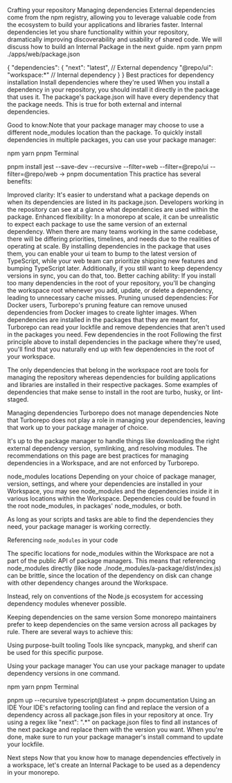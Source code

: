 Crafting your repository
Managing dependencies
External dependencies come from the npm registry, allowing you to leverage valuable code from the ecosystem to build your applications and libraries faster.
Internal dependencies let you share functionality within your repository, dramatically improving discoverability and usability of shared code. We will discuss how to build an Internal Package in the next guide.
npm
yarn
pnpm
./apps/web/package.json

{
  "dependencies": {
    "next": "latest", // External dependency
    "@repo/ui": "workspace:*" // Internal dependency
  }
}
Best practices for dependency installation
Install dependencies where they're used
When you install a dependency in your repository, you should install it directly in the package that uses it. The package's package.json will have every dependency that the package needs. This is true for both external and internal dependencies.

Good to know:Note that your package manager may choose to use a different node_modules location than the package.
To quickly install dependencies in multiple packages, you can use your package manager:

npm
yarn
pnpm
Terminal

pnpm install jest --save-dev --recursive --filter=web --filter=@repo/ui --filter=@repo/web
→ pnpm documentation
This practice has several benefits:

Improved clarity: It's easier to understand what a package depends on when its dependencies are listed in its package.json. Developers working in the repository can see at a glance what dependencies are used within the package.
Enhanced flexibility: In a monorepo at scale, it can be unrealistic to expect each package to use the same version of an external dependency. When there are many teams working in the same codebase, there will be differing priorities, timelines, and needs due to the realities of operating at scale. By installing dependencies in the package that uses them, you can enable your ui team to bump to the latest version of TypeScript, while your web team can prioritize shipping new features and bumping TypeScript later. Additionally, if you still want to keep dependency versions in sync, you can do that, too.
Better caching ability: If you install too many dependencies in the root of your repository, you'll be changing the workspace root whenever you add, update, or delete a dependency, leading to unnecessary cache misses.
Pruning unused dependencies: For Docker users, Turborepo's pruning feature can remove unused dependencies from Docker images to create lighter images. When dependencies are installed in the packages that they are meant for, Turborepo can read your lockfile and remove dependencies that aren't used in the packages you need.
Few dependencies in the root
Following the first principle above to install dependencies in the package where they're used, you'll find that you naturally end up with few dependencies in the root of your workspace.

The only dependencies that belong in the workspace root are tools for managing the repository whereas dependencies for building applications and libraries are installed in their respective packages. Some examples of dependencies that make sense to install in the root are turbo, husky, or lint-staged.

Managing dependencies
Turborepo does not manage dependencies
Note that Turborepo does not play a role in managing your dependencies, leaving that work up to your package manager of choice.

It's up to the package manager to handle things like downloading the right external dependency version, symlinking, and resolving modules. The recommendations on this page are best practices for managing dependencies in a Workspace, and are not enforced by Turborepo.

node_modules locations
Depending on your choice of package manager, version, settings, and where your dependencies are installed in your Workspace, you may see node_modules and the dependencies inside it in various locations within the Workspace. Dependencies could be found in the root node_modules, in packages' node_modules, or both.

As long as your scripts and tasks are able to find the dependencies they need, your package manager is working correctly.

Referencing `node_modules` in your code

The specific locations for node_modules within the Workspace are not a part of the public API of package managers. This means that referencing node_modules directly (like node ./node_modules/a-package/dist/index.js) can be brittle, since the location of the dependency on disk can change with other dependency changes around the Workspace.

Instead, rely on conventions of the Node.js ecosystem for accessing dependency modules whenever possible.

Keeping dependencies on the same version
Some monorepo maintainers prefer to keep dependencies on the same version across all packages by rule. There are several ways to achieve this:

Using purpose-built tooling
Tools like syncpack, manypkg, and sherif can be used for this specific purpose.

Using your package manager
You can use your package manager to update dependency versions in one command.

npm
yarn
pnpm
Terminal

pnpm up --recursive typescript@latest
→ pnpm documentation
Using an IDE
Your IDE's refactoring tooling can find and replace the version of a dependency across all package.json files in your repository at once. Try using a regex like "next": ".*" on package.json files to find all instances of the next package and replace them with the version you want. When you're done, make sure to run your package manager's install command to update your lockfile.

Next steps
Now that you know how to manage dependencies effectively in a workspace, let's create an Internal Package to be used as a dependency in your monorepo.